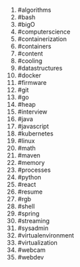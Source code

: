 1. #algorithms
1. #bash
1. #bigO
1. #computerscience
1. #containerization
1. #containers
1. #content
1. #cooling
1. #datastructures
1. #docker
1. #firmware
1. #git
1. #go
1. #heap
1. #interview
1. #java
1. #javascript
1. #kubernetes
1. #linux
1. #math
1. #maven
1. #memory
1. #processes
1. #python
1. #react
1. #resume
1. #rgb
1. #shell
1. #spring
1. #streaming
1. #sysadmin
1. #virtualenvironment
1. #virtualization
1. #webcam
1. #webdev
